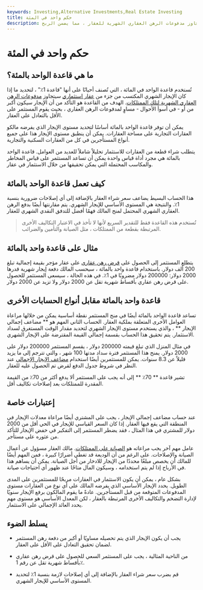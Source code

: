 ```yaml
---
keywords: Investing,Alternative Investments,Real Estate Investing
title: حكم واحد في المئة
description: تحدد قاعدة الواحد بالمائة ما إذا كان الإيجار الشهري المكتسب من الاستثمار العقاري سيتجاوز مدفوعات الرهن العقاري الشهرية للعقار ، مما يضمن الربح.
---
```


# حكم واحد في المئة
## ما هي قاعدة الواحد بالمئة؟

تُستخدم قاعدة الواحد في المائة ، التي تُصنف أحيانًا على أنها "قاعدة 1٪" ، لتحديد ما إذا كان الإيجار الشهري المكتسب من جزء من [عقار استثماري](/investment-property) سيتجاوز [مدفوعات الرهن العقاري الشهرية لتلك الممتلكات](/mortgage). الهدف من القاعدة هو التأكد من أن الإيجار سيكون أكبر من أو - في أسوأ الأحوال - مساوٍ لمدفوعات الرهن العقاري ، بحيث يقوم المستثمر على الأقل بالتعادل على العقار.

يمكن أن توفر قاعدة الواحد بالمائة أساسًا لتحديد مستوى الإيجار الذي يفرضه مالكو العقارات التجارية على مساحة العقارات. يمكن أن ينطبق مستوى الإيجار هذا على جميع أنواع المستأجرين في كل من العقارات السكنية والتجارية.

يتطلب شراء قطعة من العقارات للاستثمار تحليلاً شاملاً للعديد من العوامل. قاعدة الواحد بالمائة هي مجرد أداة قياس واحدة يمكن أن تساعد المستثمر على قياس المخاطر والمكاسب المحتملة التي يمكن تحقيقها من خلال الاستثمار في عقار.

## كيف تعمل قاعدة الواحد بالمائة

هذا الحساب البسيط يضاعف سعر شراء العقار بالإضافة إلى أي إصلاحات ضرورية بنسبة 1٪. والنتيجة هي المستوى الأساسي للإيجار الشهري. يتم مقارنتها أيضًا بدفع الرهن العقاري الشهري المحتمل لمنح المالك فهمًا أفضل للتدفق النقدي الشهري للعقار.

> تُستخدم هذه القاعدة فقط للتقدير السريع لأنها لا تأخذ في الاعتبار التكاليف الأخرى المرتبطة بقطعة من الممتلكات ، مثل الصيانة والتأمين والضرائب.

>

## مثال على قاعدة واحد بالمائة

يتطلع المستثمر إلى الحصول على [قرض رهن عقاري](/mortgage) على عقار مؤجر بقيمة إجمالية تبلغ 200 ألف دولار. باستخدام قاعدة واحد بالمائة ، سيحسب المالك دفعة إيجار شهرية قدرها 2000 دولار: 200000 دولار مضروبًا في 1٪. في هذه الحالة ، سيسعى المستثمر للحصول على قرض رهن عقاري بأقساط شهرية تقل عن 2000 دولار ولا تزيد عن 2000 دولار.

## قاعدة واحد بالمائة مقابل أنواع الحسابات الأخرى

تساعد قاعدة الواحد بالمائة أيضًا في منح المستثمر نقطة أساسية يمكن من خلالها مراعاة العوامل الأخرى المتعلقة بملكية العقار. الحساب الثاني المهم هو ** مضاعف إجمالي الإيجار ** ، والذي يستخدم مستوى الإيجار الشهري لتحديد مقدار الوقت المستغرق لسداد الاستثمار. يتم تحقيق هذا الحساب بقسمة إجمالي القيمة المقترضة على الإيجار الشهري.

في مثال المنزل الذي تبلغ قيمته 200000 دولار ، يقسم المستثمر 200000 دولار على 2000 دولار. يمنح هذا المستثمر فترة سداد مدتها 100 شهر ، والتي تترجم إلى ما يزيد قليلاً عن 8.3 سنوات. يمكن للمستثمرين أيضًا استخدام [مضاعف الإيجار الإجمالي](/gross-income-multiplier) عند النظر في شروط جدول الدفع لقرض تم الحصول عليه للعقار.

تشير قاعدة ** 70٪ ** إلى أنه يجب على المستثمر ألا يدفع أكثر من 70٪ من القيمة المقدرة للممتلكات بعد إصلاحات تكاليف أقل.

## إعتبارات خاصة

عند حساب مضاعف إجمالي الإيجار ، يجب على المشتري أيضًا مراعاة معدلات الإيجار في المنطقة التي يقع فيها العقار. إذا كان السعر القياسي للإيجار في الحي أقل من 2000 دولار للمشتري في هذا المثال ، فقد يضطر المستثمر إلى التفكير في خفض الإيجار للتأكد من عثوره على مستأجر.

عامل مهم آخر يجب مراعاته هو [الصيانة على الممتلكات](/maintenance-expenses). مالك العقار مسؤول عن أعمال الصيانة والإصلاحات. على الرغم من أن الوديعة قد تغطي أضرارًا كبيرة ، فمن المهم أيضًا للمالك أن يخصص مبلغًا محددًا من الإيجار للادخار من أجل الصيانة. يمكن أن يساهم هذا في الأرباح إذا لم يتم استخدامه ، وسيكون المال متاحًا عند ظهور أي احتياجات صيانة.

بشكل عام ، يمكن أن يكون الاستثمار في العقارات مربحًا للمستثمرين على المدى الطويل. يحدد الإيجار الأساسي الذي يفرضه المالك على أي نوع من العقارات مستوى المدفوعات المتوقعة من قبل المستأجرين. عادةً ما يقوم المالكون برفع الإيجار سنويًا لإدارة التضخم والتكاليف الأخرى المرتبطة بالعقار ، لكن المعدل الأساسي هو مستوى مهم يحدد العائد الإجمالي على الاستثمار.

## يسلط الضوء

- يجب أن يكون الإيجار الذي يتم تحصيله مساويًا أو أكبر من دفعة رهن المستثمر لضمان تحقيق التعادل على الأقل على العقار.

- من الناحية المثالية ، يجب على المستثمر السعي للحصول على قرض رهن عقاري بأقساط شهرية تقل عن رقم 1٪.

- قم بضرب سعر شراء العقار بالإضافة إلى أي إصلاحات لازمة بنسبة 1٪ لتحديد المستوى الأساسي للإيجار الشهري.

